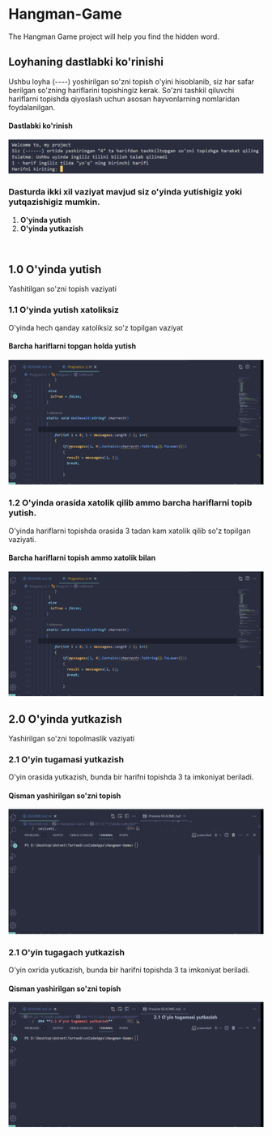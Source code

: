 # Hangman-Game
The Hangman Game project will help you find the hidden word.

## **Loyhaning dastlabki ko'rinishi**
Ushbu loyha  (----) yoshirilgan so'zni topish o'yini  hisoblanib, siz har safar berilgan so'zning hariflarini topishingiz kerak.
So'zni tashkil qiluvchi hariflarni topishda qiyoslash uchun asosan hayvonlarning nomlaridan foydalanilgan.
<br>

#### **Dastlabki ko'rinish**
![Home Page](/image/home-page.png)
<br>

### **Dasturda ikki xil vaziyat mavjud siz o'yinda yutishigiz yoki yutqazishigiz mumkin.**
1. **O'yinda yutish**
2. **O'yinda yutkazish**
<br>

## 1.0 **O'yinda yutish**
Yashitilgan so'zni topish vaziyati

### **1.1 O'yinda yutish xatoliksiz**
O'yinda hech qanday xatoliksiz so'z topilgan vaziyat
<br>

#### Barcha hariflarni topgan holda yutish
![Haman-Game-Winner](/image/hagman-game-winner.gif)
<br>

### 1.2 **O'yinda orasida xatolik qilib ammo barcha hariflarni topib yutish.**
O'yinda hariflarni topishda orasida 3 tadan kam xatolik qilib so'z topilgan vaziyati.
<br>

#### Barcha hariflarni topish ammo xatolik bilan
![Haman-Game-Winner](/image/hagman-game-winner.gif)
<br>

## 2.0 **O'yinda yutkazish**
Yashirilgan so'zni topolmaslik vaziyati
<br>

### **2.1 O'yin tugamasi yutkazish**
O'yin orasida yutkazish, bunda bir harifni topishda 3 ta imkoniyat beriladi.
<br>

#### Qisman yashirilgan so'zni topish
![Hagman-Game-Finish](/image/hagman-game-finish.gif)
<br>

### **2.1 O'yin tugagach yutkazish**
O'yin oxrida yutkazish, bunda bir harifni topishda 3 ta imkoniyat beriladi.
<br>

#### Qisman yashirilgan so'zni topish
![Hagman Game Finish Two](/image/hagman-game-finish-two.gif)
